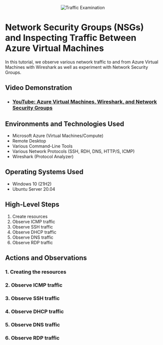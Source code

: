 <p align="center">
<img src="https://i.imgur.com/Ua7udoS.png" alt="Traffic Examination"/>
</p>

<h1>Network Security Groups (NSGs) and Inspecting Traffic Between Azure Virtual Machines</h1>
In this tutorial, we observe various network traffic to and from Azure Virtual Machines with Wireshark as well as experiment with Network Security Groups. <br />


<h2>Video Demonstration</h2>

- ### [YouTube: Azure Virtual Machines, Wireshark, and Network Security Groups](https://www.youtube.com)

<h2>Environments and Technologies Used</h2>

- Microsoft Azure (Virtual Machines/Compute)
- Remote Desktop
- Various Command-Line Tools
- Various Network Protocols (SSH, RDH, DNS, HTTP/S, ICMP)
- Wireshark (Protocol Analyzer)

<h2>Operating Systems Used </h2>

- Windows 10 (21H2)
- Ubuntu Server 20.04

<h2>High-Level Steps</h2>

1. Create resources 
2. Observe ICMP traffic 
3. Observe SSH traffic 
4. Observe DHCP traffic
5. Observe DNS traffic
6. Observe RDP traffic 

<h2>Actions and Observations</h2>

<h3>1. Creating the resources</h3>



<h3>2. Observe ICMP traffic</h3>

<h3>3. Observe SSH traffic</h3>

<h3>4. Observe DHCP traffic</h3>

<h3>5. Observe DNS traffic</h3>

<h3>6. Observe RDP traffic</h3>



